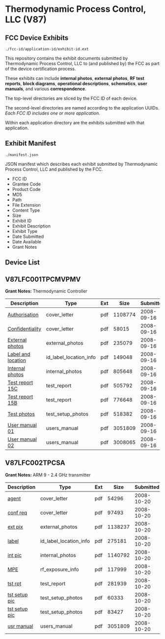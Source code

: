# Thermodynamic Process Control, LLC (V87)
## FCC Device Exhibits

```
./fcc-id/application-id/exhibit-id.ext
```

This repository contains the exhibit documents submitted by Thermodynamic Process Control, LLC to (and published by) the FCC as part of the device certification process.

These exhibits can include **internal photos**, **external photos**, **RF test reports**, **block diagrams**, **operational descriptions**, **schematics**, **user manuals**, and various **correspondence**.

The top-level directories are sliced by the FCC ID of each device.

The second-level directories are named according to the application UUIDs. *Each FCC ID includes one or more application.*

Within each application directory are the exhibits submitted with that application. 

## Exhibit Manifest

```
./manifest.json
```

JSON manifest which describes each exhibit submitted by Thermodynamic Process Control, LLC and published by the FCC.

- FCC ID
- Grantee Code
- Product Code
- MD5
- Path
- File Extension
- Content Type
- Size
- Exhibit ID
- Exhibit Description
- Exhibit Type
- Date Submitted
- Date Available
- Grant Notes

## Device List
## V87LFC001TPCMVPMV
**Grant Notes:** Thermodynamic Controller

| Description | Type | Ext | Size | Submitted | Available |
| ----------- | ---- | --- | ---- | --------- | --------- |
| [Authorisation](V87LFC001TPCMVPMV/71bb40b24d8b74b7feb2740d50e932a4/1001493.pdf) | cover_letter | pdf | 1108774 | 2008-09-16 | 2008-09-18 |
| [Confidentiality](V87LFC001TPCMVPMV/71bb40b24d8b74b7feb2740d50e932a4/1001494.pdf) | cover_letter | pdf | 58015 | 2008-09-16 | 2008-09-18 |
| [External photos](V87LFC001TPCMVPMV/71bb40b24d8b74b7feb2740d50e932a4/1001497.pdf) | external_photos | pdf | 235079 | 2008-09-16 | 2008-09-18 |
| [Label and location](V87LFC001TPCMVPMV/71bb40b24d8b74b7feb2740d50e932a4/1001499.pdf) | id_label_location_info | pdf | 149048 | 2008-09-16 | 2008-09-18 |
| [Internal photos](V87LFC001TPCMVPMV/71bb40b24d8b74b7feb2740d50e932a4/1001498.pdf) | internal_photos | pdf | 805648 | 2008-09-16 | 2008-09-18 |
| [Test report 15C](V87LFC001TPCMVPMV/71bb40b24d8b74b7feb2740d50e932a4/1001512.pdf) | test_report | pdf | 505792 | 2008-09-16 | 2008-09-18 |
| [Test report 15B](V87LFC001TPCMVPMV/71bb40b24d8b74b7feb2740d50e932a4/1001513.pdf) | test_report | pdf | 776648 | 2008-09-16 | 2008-09-18 |
| [Test photos](V87LFC001TPCMVPMV/71bb40b24d8b74b7feb2740d50e932a4/1001514.pdf) | test_setup_photos | pdf | 518382 | 2008-09-16 | 2008-09-18 |
| [User manual 01](V87LFC001TPCMVPMV/71bb40b24d8b74b7feb2740d50e932a4/1001515.pdf) | users_manual | pdf | 3051809 | 2008-09-16 | 2008-09-18 |
| [User manual 02](V87LFC001TPCMVPMV/71bb40b24d8b74b7feb2740d50e932a4/1001516.pdf) | users_manual | pdf | 3008065 | 2008-09-16 | 2008-09-18 |
## V87LFC002TPCSA
**Grant Notes:** ARM 9 - 2.4 GHz transmitter

| Description | Type | Ext | Size | Submitted | Available |
| ----------- | ---- | --- | ---- | --------- | --------- |
| [agent](V87LFC002TPCSA/6f80194f7a79627b1b47f6cebf9f432b/1018284.pdf) | cover_letter | pdf | 54296 | 2008-10-20 | 2008-10-20 |
| [conf req](V87LFC002TPCSA/6f80194f7a79627b1b47f6cebf9f432b/1018285.pdf) | cover_letter | pdf | 97493 | 2008-10-20 | 2008-10-20 |
| [ext pix](V87LFC002TPCSA/6f80194f7a79627b1b47f6cebf9f432b/1018286.pdf) | external_photos | pdf | 1138237 | 2008-10-20 | 2008-10-20 |
| [label](V87LFC002TPCSA/6f80194f7a79627b1b47f6cebf9f432b/1018288.pdf) | id_label_location_info | pdf | 275181 | 2008-10-20 | 2008-10-20 |
| [int pic](V87LFC002TPCSA/6f80194f7a79627b1b47f6cebf9f432b/1018287.pdf) | internal_photos | pdf | 1140792 | 2008-10-20 | 2008-10-20 |
| [MPE](V87LFC002TPCSA/6f80194f7a79627b1b47f6cebf9f432b/1018292.pdf) | rf_exposure_info | pdf | 117999 | 2008-10-20 | 2008-10-20 |
| [tst rpt](V87LFC002TPCSA/6f80194f7a79627b1b47f6cebf9f432b/1018291.pdf) | test_report | pdf | 281939 | 2008-10-20 | 2008-10-20 |
| [tst setup pic](V87LFC002TPCSA/6f80194f7a79627b1b47f6cebf9f432b/1018293.pdf) | test_setup_photos | pdf | 60333 | 2008-10-20 | 2008-10-20 |
| [tst setup pic](V87LFC002TPCSA/6f80194f7a79627b1b47f6cebf9f432b/1018294.pdf) | test_setup_photos | pdf | 83427 | 2008-10-20 | 2008-10-20 |
| [usr manual](V87LFC002TPCSA/6f80194f7a79627b1b47f6cebf9f432b/1001515.pdf) | users_manual | pdf | 3051809 | 2008-10-20 | 2008-10-20 |
